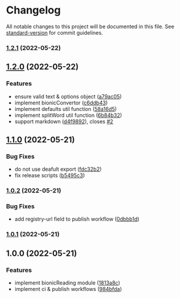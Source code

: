 # Changelog

All notable changes to this project will be documented in this file. See [standard-version](https://github.com/conventional-changelog/standard-version) for commit guidelines.

### [1.2.1](https://github.com/Gumball12/bionic-reading/compare/v1.2.0...v1.2.1) (2022-05-22)

## [1.2.0](https://github.com/Gumball12/bionic-reading/compare/v1.1.0...v1.2.0) (2022-05-22)


### Features

* ensure valid text & options object ([a79ac05](https://github.com/Gumball12/bionic-reading/commit/a79ac055fa8afa3666c8f4bc67c31bf4e40df988))
* implement bionicConvertor ([c6ddb43](https://github.com/Gumball12/bionic-reading/commit/c6ddb432d9f140c2ff611191b40219abaf186266))
* implement defaults util function ([58a16d5](https://github.com/Gumball12/bionic-reading/commit/58a16d5577c05971184419aea7adccdf08a3540e))
* implement splitWord util function ([6b84b32](https://github.com/Gumball12/bionic-reading/commit/6b84b3232e380f0b379ad04f2b71893eb3096e45))
* support markdown ([d4f9892](https://github.com/Gumball12/bionic-reading/commit/d4f9892dc15ea58c39e1a3e3d7fc1f4e9e6985be)), closes [#2](https://github.com/Gumball12/bionic-reading/issues/2)

## [1.1.0](https://github.com/Gumball12/bionic-reading/compare/v1.0.2...v1.1.0) (2022-05-21)


### Bug Fixes

* do not use deafult export ([fdc32b2](https://github.com/Gumball12/bionic-reading/commit/fdc32b23bccf1e540812dd0515745ffbb68fd866))
* fix release scripts ([b5495c3](https://github.com/Gumball12/bionic-reading/commit/b5495c3353a29087e2b5c8e219807063fb1490fc))

### [1.0.2](https://github.com/Gumball12/bionic-reading/compare/v1.0.1...v1.0.2) (2022-05-21)


### Bug Fixes

* add registry-url field to publish workflow ([0dbbb1d](https://github.com/Gumball12/bionic-reading/commit/0dbbb1deaffc1324a583d88f2250069066dbb2d4))

### [1.0.1](https://github.com/Gumball12/bionic-reading/compare/v1.0.0...v1.0.1) (2022-05-21)

## 1.0.0 (2022-05-21)


### Features

* implement bionicReading module ([1813a8c](https://github.com/Gumball12/bionic-reading/commit/1813a8c649cb3fcce15099573b3bd46095a2e80c))
* implement ci & publish workflows ([984bfda](https://github.com/Gumball12/bionic-reading/commit/984bfdae1bc04ae423aa06a2154a202bf2b678a7))
